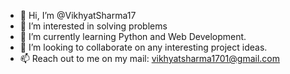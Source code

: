 - 👋 Hi, I’m @VikhyatSharma17
- 👀 I’m interested in solving problems
- 🌱 I’m currently learning Python and Web Development.
- 💞️ I’m looking to collaborate on any interesting project ideas.
- 📫 Reach out to me on my mail: vikhyatsharma1701@gmail.com

<!---
VikhyatSharma17/VikhyatSharma17 is a ✨ special ✨ repository because its `README.md` (this file) appears on your GitHub profile.
You can click the Preview link to take a look at your changes.
--->
